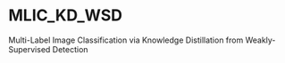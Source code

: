 # MLIC_KD_WSD
Multi-Label Image Classification via Knowledge Distillation from Weakly-Supervised Detection
